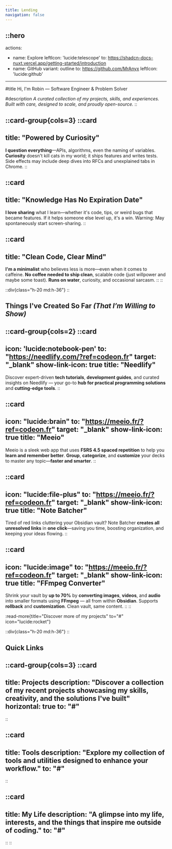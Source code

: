 ```yaml
---
title: Lending
navigation: false
---
```


::hero
---
actions:
-   name: Explore
    leftIcon: 'lucide:telescope'
    to: https://shadcn-docs-nuxt.vercel.app/getting-started/introduction
-   name: GitHub
    variant: outline
    to: https://github.com/MrAnyx
    leftIcon: 'lucide:github'
---

#title
Hi, I'm Robin — Software Engineer & Problem Solver

#description
_A curated collection of my projects, skills, and experiences. Built with care, designed to scale, and proudly open-source._
::

::card-group{cols=3}
  ::card
  ---
  title: "Powered by Curiosity"
  ---
  **I question everything**—APIs, algorithms, even the naming of variables. **Curiosity** doesn't kill cats in my world; it ships features and writes tests. Side effects may include deep dives into RFCs and unexplained tabs in Chrome.
  ::

  ::card
  ---
  title: "Knowledge Has No Expiration Date"
  ---
  **I love sharing** what I learn—whether it's code, tips, or weird bugs that became features. If it helps someone else level up, it's a win. Warning: May spontaneously start screen-sharing.
  ::

  ::card
  ---
  title: "Clean Code, Clear Mind"
  ---
  **I'm a minimalist** who believes less is more—even when it comes to caffeine. **No coffee needed to ship clean**, scalable code (just willpower and maybe some toast). **Runs on water**, curiosity, and occasional sarcasm.
  ::
::

::div{class="h-20 md:h-36"}
::

<h2>Things I've Created So Far <i class="text-gray-500 text-base">(That I’m Willing to Show)</i></h2>

::card-group{cols=2}
  ::card
  ---
  icon: 'lucide:notebook-pen'
  to: "https://needlify.com/?ref=codeon.fr"
  target: "_blank"
  show-link-icon: true
  title: "Needlify"
  ---
  Discover expert-driven **tech tutorials**, **development guides**, and curated insights on Needlify — your go-to **hub for practical programming solutions** and **cutting-edge tools**.
  ::

  ::card
  ---
  icon: "lucide:brain"
  to: "https://meeio.fr/?ref=codeon.fr"
  target: "_blank"
  show-link-icon: true
  title: "Meeio"
  ---
  Meeio is a sleek web app that uses **FSRS 4.5 spaced repetition** to help you **learn and remember better**. **Group**, **categorize**, and **customize** your decks to master any topic—**faster and smarter**.
  ::

  ::card
  ---
  icon: "lucide:file-plus"
  to: "https://meeio.fr/?ref=codeon.fr"
  target: "_blank"
  show-link-icon: true
  title: "Note Batcher"
  ---
  Tired of red links cluttering your Obsidian vault? Note Batcher **creates all unresolved links** in **one click**—saving you time, boosting organization, and keeping your ideas flowing.
  ::

  ::card
  ---
  icon: "lucide:image"
  to: "https://meeio.fr/?ref=codeon.fr"
  target: "_blank"
  show-link-icon: true
  title: "FFmpeg Converter"
  ---
  Shrink your vault by **up to 70%** by **converting images**, **videos**, and **audio** into smaller formats using **FFmpeg** — all from within **Obsidian**. Supports **rollback** and **customization**. Clean vault, same content.
  ::
::

:read-more{title="Discover more of my projects" to="#" icon="lucide:rocket"}

::div{class="h-20 md:h-36"}
::

## Quick Links

::card-group{cols=3}
  ::card
  ---
  title: Projects
  description: "Discover a collection of my recent projects showcasing my skills, creativity, and the solutions I've built"
  horizontal: true
  to: "#"
  ---
  ::

  ::card
  ---
  title: Tools
  description: "Explore my collection of tools and utilities designed to enhance your workflow."
  to: "#"
  ---
  ::

  ::card
  ---
  title: My Life
  description: "A glimpse into my life, interests, and the things that inspire me outside of coding."
  to: "#"
  ---
  ::
::

